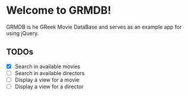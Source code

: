 # Welcome to GRMDB!

GRMDB is he GReek Movie DataBase and serves as an example app for using jQuery.

## TODOs

- [x] Search in available movies
- [ ] Search in available directors
- [ ] Display a view for a movie
- [ ] Display a view for a director
